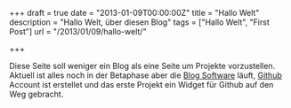 +++
draft = true
date = "2013-01-09T00:00:00Z"
title = "Hallo Welt"
description = "Hallo Welt, über diesen Blog"
tags = ["Hallo Welt", "First Post"]
url = "/2013/01/09/hallo-welt/"

+++

Diese Seite soll weniger ein Blog als eine Seite um Projekte vorzustellen.
Aktuell ist alles noch in der Betaphase aber die [Blog Software](https://github.com/mojombo/jekyll) läuft, [Github](https://github.com/l33tsource) Account ist erstellet und das erste Projekt ein Widget für Github auf den Weg gebracht.
